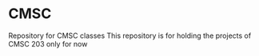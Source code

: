 # CMSC
Repository for CMSC classes
This repository is for holding the projects of CMSC 203 only for now
